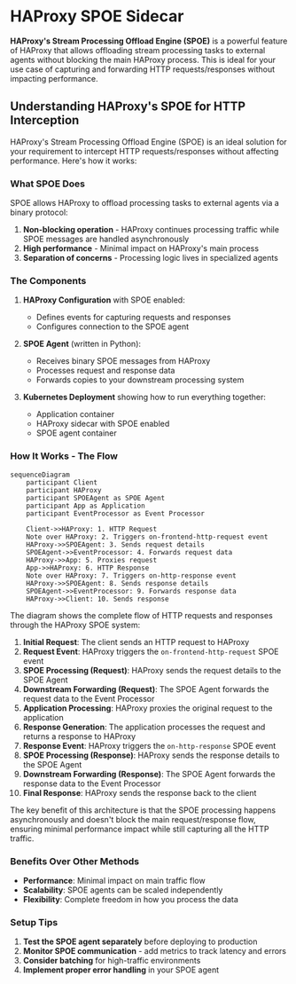 # HAProxy SPOE Sidecar

**HAProxy's Stream Processing Offload Engine (SPOE)** is a powerful feature of HAProxy that allows offloading stream processing tasks to external agents without blocking the main HAProxy process. This is ideal for your use case of capturing and forwarding HTTP requests/responses without impacting performance.

## Understanding HAProxy's SPOE for HTTP Interception

HAProxy's Stream Processing Offload Engine (SPOE) is an ideal solution for your requirement to intercept HTTP requests/responses without affecting performance. Here's how it works:

### What SPOE Does

SPOE allows HAProxy to offload processing tasks to external agents via a binary protocol:

1. **Non-blocking operation** - HAProxy continues processing traffic while SPOE messages are handled asynchronously
2. **High performance** - Minimal impact on HAProxy's main process
3. **Separation of concerns** - Processing logic lives in specialized agents

### The Components

1. **HAProxy Configuration** with SPOE enabled:

   - Defines events for capturing requests and responses
   - Configures connection to the SPOE agent

2. **SPOE Agent** (written in Python):

   - Receives binary SPOE messages from HAProxy
   - Processes request and response data
   - Forwards copies to your downstream processing system

3. **Kubernetes Deployment** showing how to run everything together:
   - Application container
   - HAProxy sidecar with SPOE enabled
   - SPOE agent container

### How It Works - The Flow

```mermaid
sequenceDiagram
    participant Client
    participant HAProxy
    participant SPOEAgent as SPOE Agent
    participant App as Application
    participant EventProcessor as Event Processor

    Client->>HAProxy: 1. HTTP Request
    Note over HAProxy: 2. Triggers on-frontend-http-request event
    HAProxy->>SPOEAgent: 3. Sends request details
    SPOEAgent->>EventProcessor: 4. Forwards request data
    HAProxy->>App: 5. Proxies request
    App->>HAProxy: 6. HTTP Response
    Note over HAProxy: 7. Triggers on-http-response event
    HAProxy->>SPOEAgent: 8. Sends response details
    SPOEAgent->>EventProcessor: 9. Forwards response data
    HAProxy->>Client: 10. Sends response
```

The diagram shows the complete flow of HTTP requests and responses through the HAProxy SPOE system:

1. **Initial Request**: The client sends an HTTP request to HAProxy
2. **Request Event**: HAProxy triggers the `on-frontend-http-request` SPOE event
3. **SPOE Processing (Request)**: HAProxy sends the request details to the SPOE Agent
4. **Downstream Forwarding (Request)**: The SPOE Agent forwards the request data to the Event Processor
5. **Application Processing**: HAProxy proxies the original request to the application
6. **Response Generation**: The application processes the request and returns a response to HAProxy
7. **Response Event**: HAProxy triggers the `on-http-response` SPOE event
8. **SPOE Processing (Response)**: HAProxy sends the response details to the SPOE Agent
9. **Downstream Forwarding (Response)**: The SPOE Agent forwards the response data to the Event Processor
10. **Final Response**: HAProxy sends the response back to the client

The key benefit of this architecture is that the SPOE processing happens asynchronously and doesn't block the main request/response flow, ensuring minimal performance impact while still capturing all the HTTP traffic.

### Benefits Over Other Methods

- **Performance**: Minimal impact on main traffic flow
- **Scalability**: SPOE agents can be scaled independently
- **Flexibility**: Complete freedom in how you process the data

### Setup Tips

1. **Test the SPOE agent separately** before deploying to production
2. **Monitor SPOE communication** - add metrics to track latency and errors
3. **Consider batching** for high-traffic environments
4. **Implement proper error handling** in your SPOE agent
